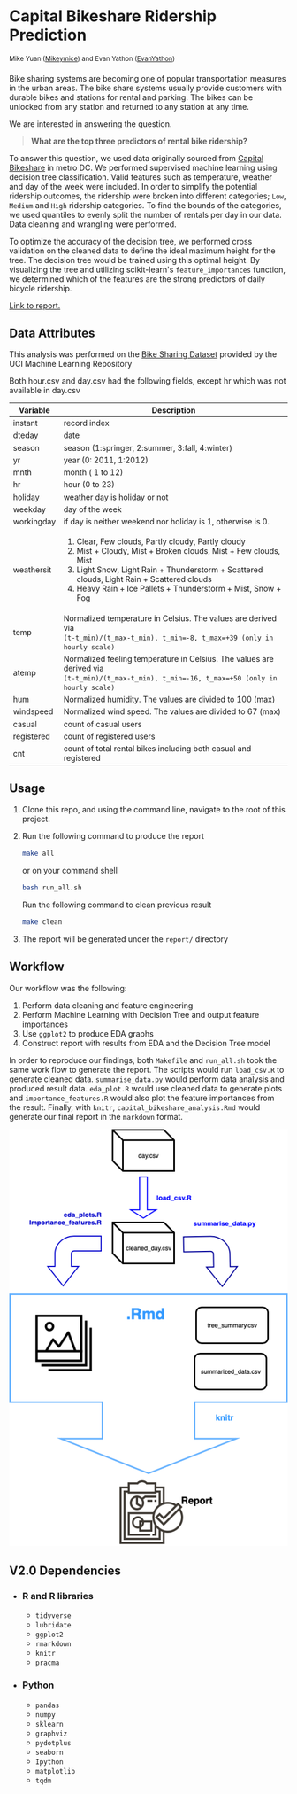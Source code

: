 # Capital Bikeshare Ridership Prediction

<sup>Mike Yuan ([Mikeymice](https://github.com/Mikeymice)) and Evan Yathon ([EvanYathon](https://github.com/EvanYathon)) </sup>

Bike sharing systems are becoming one of popular transportation measures in the urban areas. The bike share systems usually provide customers with durable bikes and stations for rental and parking. The bikes can be unlocked from any station and returned to any station at any time.

We are interested in answering the question.

> **What are the top three predictors of rental bike ridership?**

To answer this question, we used data originally sourced from [Capital Bikeshare](https://www.capitalbikeshare.com) in metro DC. We performed supervised machine learning using decision tree classification.  Valid features such as temperature, weather and day of the week were included.  In order to simplify the potential ridership outcomes, the ridership were broken into different categories;  `Low`, `Medium` and `High` ridership categories.  To find the bounds of the categories, we used quantiles to evenly split the number of rentals per day in our data. Data cleaning and wrangling were performed.

To optimize the accuracy of the decision tree, we performed cross validation on the cleaned data to define the ideal maximum height for the tree.  The decision tree would be trained using this optimal height. By visualizing the tree and utilizing scikit-learn's `feature_importances` function, we determined which of the features are the strong predictors of daily bicycle ridership.

[Link to report.](report/capital_bikeshare_analysis.md)

## Data Attributes

This analysis was performed on the [Bike Sharing Dataset](https://archive.ics.uci.edu/ml/datasets/Bike+Sharing+Dataset) provided by the UCI Machine Learning Repository

Both hour.csv and day.csv had the following fields, except hr which was not available in day.csv

| Variable   | Description                                                                                                                                                                                                                                                                                                   |
| ---------- | ------------------------------------------------------------------------------------------------------------------------------------------------------------------------------------------------------------------------------------------------------------------------------------------------------------- |
| instant    | record index                                                                                                                                                                                                                                                                                                  |
| dteday     | date                                                                                                                                                                                                                                                                                                          |
| season     | season (1:springer, 2:summer, 3:fall, 4:winter)                                                                                                                                                                                                                                                               |
| yr         | year (0: 2011, 1:2012)                                                                                                                                                                                                                                                                                        |
| mnth       | month ( 1 to 12)                                                                                                                                                                                                                                                                                              |
| hr         | hour (0 to 23)                                                                                                                                                                                                                                                                                                |
| holiday    | weather day is holiday or not                                                                                                                                                                                                                                                                                 |
| weekday    | day of the week                                                                                                                                                                                                                                                                                               |
| workingday | if day is neither weekend nor holiday is 1, otherwise is 0.                                                                                                                                                                                                                                                   |
| weathersit | <ol>  <li>Clear, Few clouds, Partly cloudy, Partly cloudy</li><li>Mist + Cloudy, Mist + Broken clouds, Mist + Few clouds, Mist</li> <li>Light Snow, Light Rain + Thunderstorm + Scattered clouds, Light Rain + Scattered clouds</li> <li>Heavy Rain + Ice Pallets + Thunderstorm + Mist, Snow + Fog</li></ol> |
| temp       | Normalized temperature in Celsius. The values are derived via <br> `(t-t_min)/(t_max-t_min), t_min=-8, t_max=+39 (only in hourly scale)`                                                                                                                                                                      |
| atemp      | Normalized feeling temperature in Celsius. The values are derived via <br> `(t-t_min)/(t_max-t_min), t_min=-16, t_max=+50 (only in hourly scale)`                                                                                                                                                             |
| hum        | Normalized humidity. The values are divided to 100 (max)                                                                                                                                                                                                                                                      |
| windspeed  | Normalized wind speed. The values are divided to 67 (max)                                                                                                                                                                                                                                                     |
| casual     | count of casual users                                                                                                                                                                                                                                                                                         |
| registered | count of registered users                                                                                                                                                                                                                                                                                     |
| cnt        | count of total rental bikes including both casual and registered                                                                                                                                                                                                                                              |

## Usage

1.  Clone this repo, and using the command line, navigate to the root of this project.
2.  Run the following command to produce the report

    ```sh
    make all
    ```

    or on your command shell

    ```sh
    bash run_all.sh
    ```

    Run the following command to clean previous result

    ```sh
    make clean
    ```


3.  The report will be generated under the  `report/` directory

## Workflow

Our workflow was the following:

1.  Perform data cleaning and feature engineering
2.  Perform Machine Learning with Decision Tree and output feature importances
3.  Use `ggplot2` to produce EDA graphs
4.  Construct report with results from EDA and the Decision Tree model

In order to reproduce our findings, both `Makefile` and `run_all.sh` took the same work flow to generate the report. The scripts would run `load_csv.R` to generate cleaned data. `summarise_data.py` would perform data analysis and produced result data. `eda_plot.R` would use cleaned data to generate plots and `importance_features.R` would also plot the feature importances from the result. Finally, with `knitr`, `capital_bikeshare_analysis.Rmd` would generate our final report in the `markdown` format.

![](img/flowchart.png)

## V2.0 Dependencies

-   ### R and R libraries
    -   `tidyverse`
    -   `lubridate`
    -   `ggplot2`
    -   `rmarkdown`
    -   `knitr`
    -   `pracma`
-   ### Python
    -   `pandas`
    -   `numpy`
    -   `sklearn`
    -   `graphviz`
    -   `pydotplus`
    -   `seaborn`
    -   `Ipython`
    -   `matplotlib`
    -   `tqdm`
